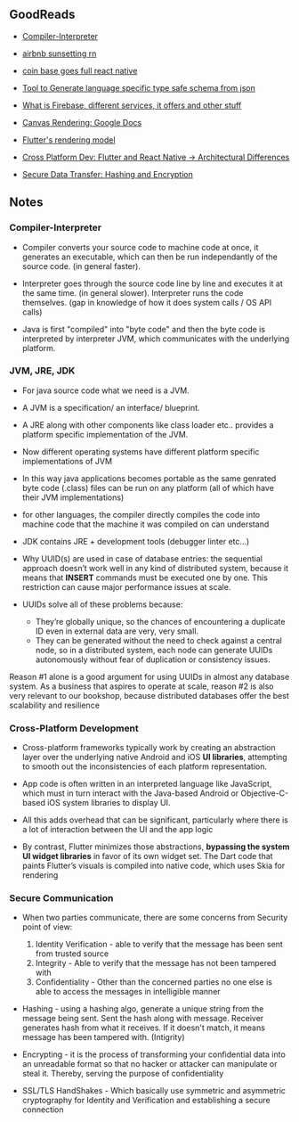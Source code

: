 ## GoodReads

* [Compiler-Interpreter](https://www.freecodecamp.org/news/compiled-versus-interpreted-languages/)

* [airbnb sunsetting rn](https://medium.com/airbnb-engineering/sunsetting-react-native-1868ba28e30a)

* [coin base goes full react native](https://blog.coinbase.com/announcing-coinbases-successful-transition-to-react-native-af4c591df971)

* [Tool to Generate language specific type safe schema from json](https://quicktype.io/)

* [What is Firebase, different services, it offers and other stuff](https://medium.com/firebase-developers/what-is-firebase-the-complete-story-abridged-bcc730c5f2c0)

* [Canvas Rendering: Google Docs](https://medium.com/young-coder/the-future-web-will-canvas-rendering-replace-the-dom-847be872884c)

* [Flutter's rendering model](https://docs.flutter.dev/resources/architectural-overview#flutters-rendering-model)

* [Cross Platform Dev: Flutter and React Native -> Architectural Differences](https://www.g2i.co/blog/flutter-vs-react-native-the-core-differences)

* [Secure Data Transfer: Hashing and Encryption](https://cheapsslsecurity.com/blog/explained-hashing-vs-encryption-vs-encoding/)

## Notes 

### Compiler-Interpreter

* 	Compiler converts your source code to machine code at once, 
	it generates an executable, which can then be run independantly of the source code. (in general faster).

* Interpreter goes through the source code line by line and executes it at the same time. (in general slower).
	Interpreter runs the code themselves. (gap in knowledge of how it does system calls / OS API calls)

* Java is first "compiled" into "byte code" and then
	the byte code is interpreted by interpreter JVM, which communicates with the underlying platform.

### JVM, JRE, JDK
* For java source code what we need is a JVM.

* 	A JVM is a specification/ an interface/ blueprint.

* 	A JRE along with other components like class loader etc.. provides a platform specific implementation of the JVM.

* 	Now different operating systems have different platform specific implementations of JVM

* 	In this way java applications becomes portable as the same genrated byte code (.class) files can be run on 
	any platform (all of which have their JVM implementations)

* 	for other languages, the compiler directly compiles the code into machine code that the machine it was compiled
	on can understand

* JDK contains JRE + development tools (debugger linter etc...)

* Why UUID(s) are used in case of database entries: the sequential approach doesn’t work well in any kind of distributed system, because it means that **INSERT** commands must be executed one by one. This restriction can cause major performance issues at scale.  

* UUIDs solve all of these problems because:
	* They’re globally unique, so the chances of encountering a duplicate ID even in external data are very, very small.
	* They can be generated without the need to check against a central node, so in a distributed system, each node can generate UUIDs autonomously without fear of duplication or consistency issues.


Reason #1 alone is a good argument for using UUIDs in almost any database system. As a business that aspires to operate at scale, reason #2 is also very relevant to our bookshop, because distributed databases offer the best scalability and resilience

### Cross-Platform Development

* Cross-platform frameworks typically work by creating an abstraction layer over the underlying native Android and iOS **UI libraries**, attempting to smooth out the inconsistencies of each platform representation.

* App code is often written in an interpreted language like JavaScript, which must in turn interact with the Java-based Android or Objective-C-based iOS system libraries to display UI.

* All this adds overhead that can be significant, particularly where there is a lot of interaction between the UI and the app logic

* By contrast, Flutter minimizes those abstractions, **bypassing the system UI widget libraries** in favor of its own widget set. The Dart code that paints Flutter’s visuals is compiled into native code, which uses Skia for rendering


### Secure Communication

* When two parties communicate, there are some concerns from Security point of view:
	1.  Identity Verification - able to verify that the message has been sent from trusted source
	2.  Integrity - Able to verify that the message has not been tampered with
	3. Confidentiality - Other than the concerned parties no one else is able to access the messages in intelligible manner

* Hashing - using a hashing algo, generate a unique string from the message being sent. Sent the hash along with message. Receiver generates hash from what it receives. If it doesn't match, it means message has been tampered with. (Intigrity)
* Encrypting - it is the process of transforming your confidential data into an unreadable format so that no hacker or attacker can manipulate or steal it. Thereby, serving the purpose of confidentiality
*  SSL/TLS HandShakes - Which basically use symmetric and asymmetric cryptography for Identity and Verification and establishing a secure connection
